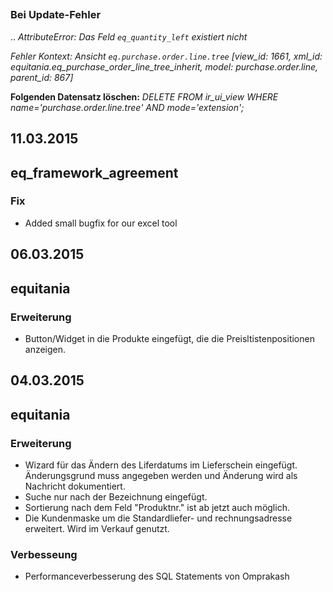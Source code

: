 ##
### Bei Update-Fehler
..
*AttributeError: Das Feld `eq_quantity_left` existiert nicht*

*Fehler Kontext:*
*Ansicht `eq.purchase.order.line.tree`*
*[view_id: 1661, xml_id: equitania.eq_purchase_order_line_tree_inherit, model: purchase.order.line, parent_id: 867]*

**Folgenden Datensatz löschen:**
*DELETE FROM ir_ui_view WHERE name='purchase.order.line.tree' AND mode='extension';*

## 11.03.2015
## eq_framework_agreement
### Fix
- Added small bugfix for our excel tool

## 06.03.2015
## equitania
### Erweiterung
- Button/Widget in die Produkte eingefügt, die die Preisltistenpositionen anzeigen.

## 04.03.2015
## equitania
### Erweiterung
- Wizard für das Ändern des Liferdatums im Lieferschein eingefügt. Änderungsgrund muss angegeben werden und Änderung wird als Nachricht dokumentiert.
- Suche nur nach der Bezeichnung eingefügt.
- Sortierung nach dem Feld "Produktnr." ist ab jetzt auch möglich.
- Die Kundenmaske um die Standardliefer- und rechnungsadresse erweitert. Wird im Verkauf genutzt.

### Verbesseung
- Performanceverbesserung des SQL Statements von Omprakash
